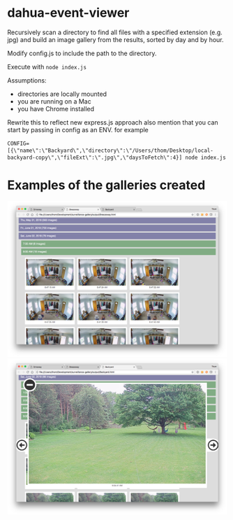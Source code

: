 # dahua-event-viewer
Recursively scan a directory to find all files with a specified extension (e.g. jpg) and build an image gallery from the results, sorted by day and by hour.

Modify config.js to include the path to the directory.

Execute with `node index.js`

Assumptions:
* directories are locally mounted
* you are running on a Mac
* you have Chrome installed

Rewrite this to reflect new express.js approach
also mention that you can start by passing in config as an ENV.  for example

```
CONFIG=[{\"name\":\"Backyard\",\"directory\":\"/Users/thom/Desktop/local-backyard-copy\",\"fileExt\":\".jpg\",\"daysToFetch\":4}] node index.js
```

# Examples of the galleries created
![Main Gallery View](/example1.png?raw=true "Main Gallery View")
![Single Photo View](/example2.png?raw=true "Single Photo View")
